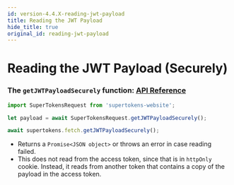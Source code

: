 ```yaml
---
id: version-4.4.X-reading-jwt-payload
title: Reading the JWT Payload
hide_title: true
original_id: reading-jwt-payload
---
```


# Reading the JWT Payload (Securely)

### The ```getJWTPayloadSecurely``` function: [API Reference](../api-reference/fetch#getjwtpayloadsecurely)

<!--DOCUSAURUS_CODE_TABS-->
<!--Via NPM-->
```ts
import SuperTokensRequest from 'supertokens-website';

let payload = await SuperTokensRequest.getJWTPayloadSecurely();
```
<!--Via script tag-->
```js
await supertokens.fetch.getJWTPayloadSecurely();
```
<!--END_DOCUSAURUS_CODE_TABS-->

- Returns a ```Promise<JSON object>``` or throws an error in case reading failed.
- This does not read from the access token, since that is in `httpOnly` cookie. Instead, it reads from another token that contains a copy of the payload in the access token. 

